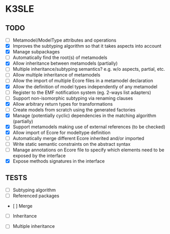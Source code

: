K3SLE
=====

TODO
----
- [ ] Metamodel/ModelType attributes and operations
- [X] Improves the subtyping algorithm so that it takes aspects into account
- [X] Manage subpackages
- [ ] Automatically find the root(s) of metamodels
- [X] Allow inheritance between metamodels (partially)
- [ ] Multiple inheritance/subtyping semantics? e.g. w/o aspects, partial, etc.
- [ ] Allow multiple inheritance of metamodels
- [ ] Allow the import of multiple Ecore files in a metamodel declaration
- [X] Allow the definition of model types independently of any metamodel
- [ ] Register to the EMF notification system (eg. 2-ways list adapters)
- [ ] Support non-isomorphic subtyping via renaming clauses
- [X] Allow arbitrary return types for transformations
- [ ] Create models from scratch using the generated factories
- [X] Manage (potentially cyclic) dependencies in the matching algorithm (partially)
- [X] Support metamodels making use of external references (to be checked)
- [X] Allow import of Ecore for modeltype definition
- [ ] Automatically merge different Ecore inherited and/or imported
- [ ] Write static semantic constraints on the abstract syntax
- [ ] Manage annotations on Ecore file to specify which elements need to be exposed by the interface
- [X] Expose methods signatures in the interface

TESTS
-----
- [ ] Subtyping algorithm
- [ ] Referenced packages
- [ ] Merge
- [ ] Inheritance
- [ ] Multiple inheritance

